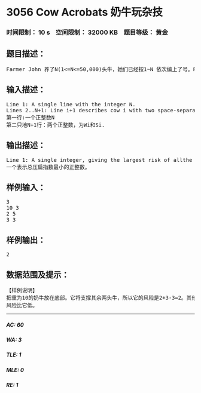 # 3056 Cow Acrobats 奶牛玩杂技   
### 时间限制： 10 s&nbsp;&nbsp;&nbsp;&nbsp;空间限制： 32000 KB&nbsp;&nbsp;&nbsp;&nbsp;题目等级： 黄金  
## 题目描述：  

<pre>
Farmer John 养了N(1<=N<=50,000)头牛，她们已经按1~N 依次编上了号。FJ 所不知道的是，他的所有牛都梦想着从农场逃走，去参加马戏团的演出。可奶牛们很快发现她们那笨拙的蹄子根本无法在钢丝或晃动的的秋千上站稳（她们还尝试过把自己装在大炮里发射出去，但可想而知，结果是悲惨的）。最终，她们决定练习一种最简单的杂技：把所有牛都摞在一起，比如说,第一头牛站在第二头的身上，同时第二头牛又站在第三头牛的身上...最底下的是第N 头牛。每头牛都有自己的体重以及力量， 编号为i 的奶牛的体重为W_i(1<=W_i<=10,000)，力量为S_i(1<=S_i<=1,000,000,000)。当某头牛身上站着另一些牛时它就会在一定程度上被压扁，我们不妨把它被压扁的程度叫做它的压扁指数。对于任意的牛，她的压扁指数等于摞在她上面的所有奶牛的总重（当然不包括她自己）减去它的力量。奶牛们按照一定的顺序摞在一起后，她们的总压扁指数就是被压得最扁的那头奶牛的压扁指数。你的任务就是帮助奶牛们找出一个摞在一起的顺序，使得总压扁指数最小。
</pre>
  
  
## 输入描述：  

<pre>
Line 1: A single line with the integer N.  
Lines 2..N+1: Line i+1 describes cow i with two space-separated integers, W_i and S_i.
第一行:一个正整数N
第二只地N+1行：两个正整数，为Wi和Si.
</pre>
  
  
## 输出描述：  

<pre>
Line 1: A single integer, giving the largest risk of allthe cows in any optimal ordering that minimizes the risk.
一个表示总压扁指数最小的正整数。
</pre>
  
  
## 样例输入：  

<pre>
3  
10 3  
2 5  
3 3
</pre>
  
  
## 样例输出：  

<pre>
2
</pre>
  
  
## 数据范围及提示：  

<pre>
【样例说明】  
把重为10的奶牛放在底部。它将支撑其余两头牛，所以它的风险是2+3-3=2。其他两头牛  
风险比它低。
</pre>
  
  
***  

##### AC: 60  
##### WA: 3  
##### TLE: 1  
##### MLE: 0  
##### RE: 1  
